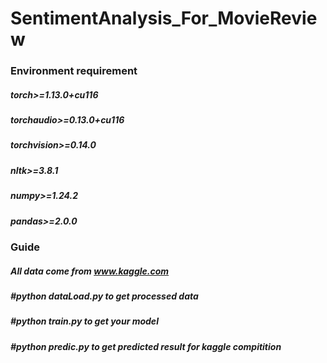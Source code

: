 # SentimentAnalysis_For_MovieReview

### Environment requirement
##### torch>=1.13.0+cu116
##### torchaudio>=0.13.0+cu116
##### torchvision>=0.14.0
##### nltk>=3.8.1
##### numpy>=1.24.2 
##### pandas>=2.0.0

### Guide
##### All data come from www.kaggle.com
##### #python dataLoad.py to get processed data
##### #python train.py to get your model
##### #python predic.py to get predicted result for kaggle compitition
